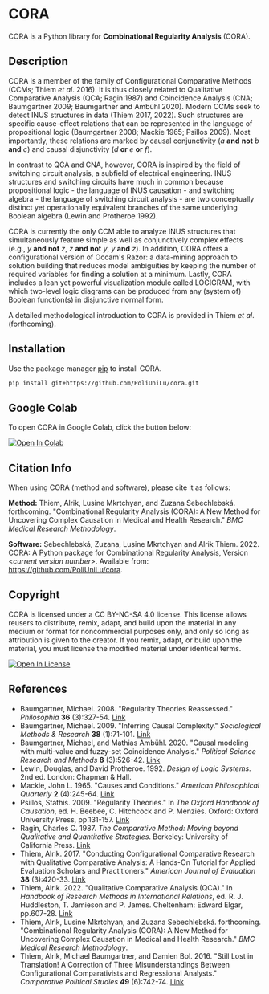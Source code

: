 # CORA

CORA is a Python library for **Combinational Regularity Analysis** (CORA). 

## Description

CORA is a member of the family of Configurational Comparative Methods (CCMs; Thiem *et al*. 2016). It is thus closely related to Qualitative Comparative Analysis (QCA; Ragin 1987) and Coincidence Analysis (CNA; Baumgartner 2009; Baumgartner and Ambühl 2020). Modern CCMs seek to detect INUS structures in data (Thiem 2017, 2022). Such structures are specific cause-effect relations that can be represented in the language of propositional logic (Baumgartner 2008; Mackie 1965; Psillos 2009). Most importantly, these relations are marked by causal conjunctivity (*a* **and** **not** *b* **and** *c*) and causal disjunctivity (*d* **or** *e* **or** *f*).

In contrast to QCA and CNA, however, CORA is inspired by the field of switching circuit analysis, a subfield of electrical engineering. INUS structures and switching circuits have much in common because propositional logic - the language of INUS causation - and switching algebra - the language of switching circuit analysis - are two conceptually distinct yet operationally equivalent branches of the same underlying Boolean algebra (Lewin and Protheroe 1992). 

CORA is currently the only CCM able to analyze INUS structures that simultaneously feature simple as well as conjunctively complex effects (e.g., *y* **and** **not** *z*, *z* **and** **not** *y*, *y* **and** *z*). In addition, CORA offers a configurational version of Occam's Razor: a data-mining approach to solution building that reduces model ambiguities by keeping the number of required variables for finding a solution at a minimum. Lastly, CORA includes a lean yet powerful visualization module called LOGIGRAM, with which two-level logic diagrams can be produced from any (system of) Boolean function(s) in disjunctive normal form.

A detailed methodological introduction to CORA is provided in Thiem *et al*. (forthcoming).

## Installation

Use the package manager [pip](https://pip.pypa.io/en/stable/) to install CORA.

```bash
pip install git+https://github.com/PoliUniLu/cora.git
```
## Google Colab

To open CORA in Google Colab, click the button below:

[![Open In Colab](https://colab.research.google.com/assets/colab-badge.svg)](https://colab.research.google.com/gist/ZuzanaSebb/87499b8048d4839e51746ebc319c604d/visualisation-1-0-5.ipynb?authuser=1)

## Citation Info

When using CORA (method and software), please cite it as follows:

**Method:**
Thiem, Alrik, Lusine Mkrtchyan, and Zuzana Sebechlebská. forthcoming. "Combinational Regularity Analysis (CORA): A New Method for Uncovering Complex Causation in Medical and Health Research." *BMC Medical Research Methodology*.

**Software:**
Sebechlebská, Zuzana, Lusine Mkrtchyan and Alrik Thiem. 2022. CORA: A Python package for Combinational Regularity Analysis, Version <*current version number*>. Available from: https://github.com/PoliUniLu/cora.


## Copyright

CORA is licensed under a CC BY-NC-SA 4.0 license. This license allows reusers to distribute, remix, adapt, and build upon the material in any medium or format for noncommercial purposes only, and only so long as attribution is given to the creator. If you remix, adapt, or build upon the material, you must license the modified material under identical terms. 

[![Open In License](https://mirrors.creativecommons.org/presskit/buttons/88x31/svg/by-nc-sa.svg)](https://creativecommons.org/licenses/by-nc-sa/4.0/legalcode)


## References

* Baumgartner, Michael. 2008. "Regularity Theories Reassessed." *Philosophia* **36** (3):327-54. [Link](http://dx.doi.org/10.1007/s11406-007-9114-4)
* Baumgartner, Michael. 2009. "Inferring Causal Complexity." *Sociological Methods & Research* **38** (1):71-101. [Link](https://doi.org/10.1177/0049124109339)
* Baumgartner, Michael, and Mathias Ambühl. 2020. "Causal modeling with multi-value and fuzzy-set Coincidence Analysis." *Political Science Research and Methods* **8** (3):526-42. [Link](https://doi.org/10.1017/psrm.2018.45)
* Lewin, Douglas, and David Protheroe. 1992. *Design of Logic Systems*. 2nd ed. London: Chapman & Hall.
* Mackie, John L. 1965. "Causes and Conditions." *American Philosophical Quarterly* **2** (4):245-64. [Link](https://www.jstor.org/stable/20009173)
* Psillos, Stathis. 2009. "Regularity Theories." In *The Oxford Handbook of Causation*, ed. H. Beebee, C. Hitchcock and P. Menzies. Oxford: Oxford University Press, pp.131-157. [Link](https://doi.org/10.1093/oxfordhb/9780199279739.003.0008)
* Ragin, Charles C. 1987. *The Comparative Method: Moving beyond Qualitative and Quantitative Strategies*. Berkeley: University of California Press. [Link](https://www.jstor.org/stable/10.1525/j.ctt1pnx57)
* Thiem, Alrik. 2017. "Conducting Configurational Comparative Research with Qualitative Comparative Analysis: A Hands-On Tutorial for Applied Evaluation Scholars and Practitioners." *American Journal of Evaluation* **38** (3):420-33. [Link](https://doi.org/10.1177/109821401667)
* Thiem, Alrik. 2022. "Qualitative Comparative Analysis (QCA)." In *Handbook of Research Methods in International Relations*, ed. R. J. Huddleston, T. Jamieson and P. James. Cheltenham: Edward Elgar, pp.607-28. [Link](https://doi.org/10.4337/9781839101014.00044)
* Thiem, Alrik, Lusine Mkrtchyan, and Zuzana Sebechlebská. forthcoming. "Combinational Regularity Analysis (CORA): A New Method for Uncovering Complex Causation in Medical and Health Research." *BMC Medical Research Methodology*.
* Thiem, Alrik, Michael Baumgartner, and Damien Bol. 2016. "Still Lost in Translation! A Correction of Three Misunderstandings Between Configurational Comparativists and Regressional Analysts." *Comparative Political Studies* **49** (6):742-74. [Link](https://doi.org/10.1177/00104140145658)

